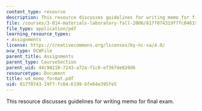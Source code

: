 ```yaml
---
content_type: resource
description: This resource discusses guidelines for writing memo for final exam.
file: /courses/3-014-materials-laboratory-fall-2006/817f074319f7fc046199bfe64e395fe5_w4_memo_format.pdf
file_type: application/pdf
learning_resource_types:
- Assignments
license: https://creativecommons.org/licenses/by-nc-sa/4.0/
ocw_type: OCWFile
parent_title: Assignments
parent_type: CourseSection
parent_uid: 44c94210-7243-a72a-f1c8-ef367de020d6
resourcetype: Document
title: w4_memo_format.pdf
uid: 817f0743-19f7-fc04-6199-bfe64e395fe5
---
```

This resource discusses guidelines for writing memo for final exam.